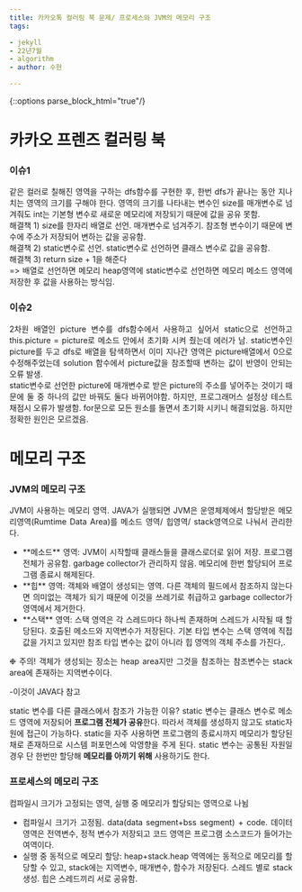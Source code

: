 ```yaml
---
title: 카카오톡 컬러링 북 문제/ 프로세스와 JVM의 메모리 구조
tags:

- jekyll
- 22년7월
- algorithm 
- author: 수현

---
```


{::options parse_block_html="true"/}
<div style = "text-align: justify">

# 카카오 프렌즈 컬러링 북

### 이슈1

같은 컬러로 칠해진 영역을 구하는 dfs함수를 구현한 후, 한번 dfs가 끝나는 동안 지나치는 영역의 크기를 구해야 한다. 영역의 크기를 나타내는 변수인 size를 매개변수로 넘겨줘도 int는 기본형 변수로 새로운
메모리에 저장되기 때문에 값을 공유 못함.  
해결책 1) size를 한자리 배열로 선언. 매개변수로 넘겨주기. 참조형 변수이기 때문에 변수에 주소가 저장되어 변하는 값을 공유함.  
해결책 2) static변수로 선언. static변수로 선언하면 클래스 변수로 값을 공유함.  
해결책 3) return size + 1을 해준다  
=> 배열로 선언하면 메모리 heap영역에 static변수로 선언하면 메모리 메소드 영역에 저장한 후 값을 사용하는 방식임.

### 이슈2

2차원 배열인 picture 변수를 dfs함수에서 사용하고 싶어서 static으로 선언하고 this.picture = picture로 메소드 안에서 초기화 시켜 줬는데 에러가 남. static변수인 picture를
두고 dfs로 배열을 탐색하면서 이미 지나간 영역은 picture배열에서 0으로 수정해주었는데 solution 함수에서 picture값을 참조할때 변하는 값이 반영이 안되는 오류 발생.  
static변수로 선언한 picture에 매개변수로 받은 picture의 주소를 넣어주는 것이기 때문에 둘 중 하나의 값만 바꿔도 둘다 바뀌어야함. 하지만, 프로그래머스 설정상 테스트 채점시 오류가 발생함.
for문으로 모든 원소를 돌면서 초기화 시키니 해결되었음. 하지만 정확한 원인은 모르겠음.

# 메모리 구조
### JVM의 메모리 구조 

JVM이 사용하는 메모리 영역. JAVA가 실행되면 JVM은 운영체제에서 할당받은 메모리영역(Rumtime Data Area)를 메소드 영역/ 힙영역/ stack영역으로 나눠서 관리한다.  

<ul>
<li> **메소드** 영역: JVM이 시작할때 클래스들을 클래스로더로 읽어 저장. 프로그램 전체가 공유함. garbage collector가 관리하지 않음. 메모리에 한번 할당되어 프로그램 종료시 해제된다.</li>
<li> **힙** 영역: 객체와 배열이 생성되는 영역. 다른 객체의 필드에서 참조하지 않는다면 의미없는 객체가 되기 때문에 이것을 쓰레기로 취급하고 garbage collector가 영역에서 제거한다.</li>
<li> **스택** 영역: 스택 영역은 각 스레드마다 하나씩 존재하며 스레드가 시작될 때 할당된다. 호출된 메소드와 지역변수가 저장된다. 기본 타입 변수는 스택 영역에 직접 값을 가지고 있지만 참조 타입 변수는 값이 아니라 힙 영역의 객체 주소를 가진다,.</li>
</ul> 

❉ 주의! 객체가 생성되는 장소는 heap area지만 그것을 참조하는 참조변수는 stack area에 존재하는 지역변수이다.

-이것이 JAVA다 참고

static 변수를 다른 클래스에서 참조가 가능한 이유?
static 변수는 클래스 변수로 메소드 영역에 저장되어 **프로그램 전체가 공유**한다. 따라서 객체를 생성하지 않고도 static자원에 접근이 가능하다.
static을 자주 사용하면 프로그램의 종료시까지 메모리가 할당된 채로 존재하므로 시스템 퍼포먼스에 악영향을 주게 된다. static 변수는 공통된 자원일 경우 단 한번만
할당해 **메모리를 아끼기 위해** 사용하기도 한다.

### 프로세스의 메모리 구조

컴파일시 크기가 고정되는 영역, 실행 중 메모리가 할당되는 영역으로 나뉨
<ul>
    <li> 컴파일시 크기가 고정됨. data(data segment+bss segment) + code. 데이터 영역은 전역변수, 정적 변수가 저장되고 코드 영역은 프로그램 소스코드가 들어가는 여역이다.</li>
    <li> 실행 중 동적으로 메모리 할당: heap+stack.heap 역역에는 동적으로 메모리를 할당할 수 있고, stack에는 지역변수, 매개변수, 함수가 저장된다. 스레드 별로 stack생성. 힙은 스레드끼리 서로 공유함.</li>
</ul>